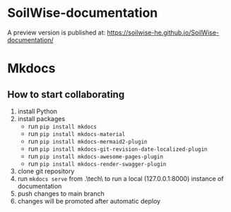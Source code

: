 # SoilWise-documentation

A preview version is published at: https://soilwise-he.github.io/SoilWise-documentation/

# Mkdocs

## How to start collaborating

1. install Python
2. install packages
    - run `pip install mkdocs`
    - run `pip install mkdocs-material`
    - run `pip install mkdocs-mermaid2-plugin`
    - run `pip install mkdocs-git-revision-date-localized-plugin`
    - run `pip install mkdocs-awesome-pages-plugin`
    - run `pip install mkdocs-render-swagger-plugin`
3. clone git repository
4. run `mkdocs serve` from .\tech\ to run a local (127.0.0.1:8000) instance of documentation
5. push changes to main branch
6. changes will be promoted after automatic deploy